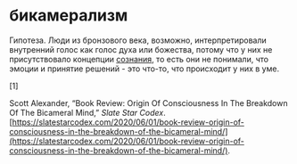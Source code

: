 # бикамерализм
Гипотеза. Люди из бронзового века, возможно, интерпретировали внутренний голос как голос духа или божества, потому что у них не присутствовало концепции [сознания](%D1%81%D0%BE%D0%B7%D0%BD%D0%B0%D0%BD%D0%B8%D0%B5), то есть они не понимали, что эмоции и принятие решений - это что-то, что происходит у них в уме.

\[1\]

Scott Alexander, “Book Review: Origin Of Consciousness In The Breakdown Of The Bicameral Mind,” _Slate Star Codex_. [https://slatestarcodex.com/2020/06/01/book-review-origin-of-consciousness-in-the-breakdown-of-the-bicameral-mind/](https://slatestarcodex.com/2020/06/01/book-review-origin-of-consciousness-in-the-breakdown-of-the-bicameral-mind/).